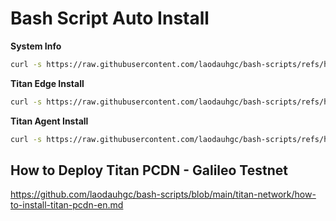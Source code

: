 # Bash Script Auto Install

**System Info**

```bash
curl -s https://raw.githubusercontent.com/laodauhgc/bash-scripts/refs/heads/main/cfg.sh | bash
```

**Titan Edge Install**

```bash
curl -s https://raw.githubusercontent.com/laodauhgc/bash-scripts/refs/heads/main/titan-network/edge.sh | bash -s -- your_hash_value number_of_nodes
```

**Titan Agent Install**

```bash
curl -s https://raw.githubusercontent.com/laodauhgc/bash-scripts/refs/heads/main/titan-network/agent.sh | bash -s -- --key=your_key_here --ver=vi
```
## How to Deploy Titan PCDN - Galileo Testnet
https://github.com/laodauhgc/bash-scripts/blob/main/titan-network/how-to-install-titan-pcdn-en.md
